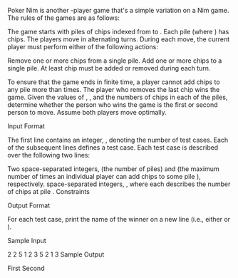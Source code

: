 Poker Nim is another -player game that's a simple variation on a Nim game. The rules of the games are as follows:

The game starts with  piles of chips indexed from  to . Each pile  (where ) has  chips.
The players move in alternating turns. During each move, the current player must perform either of the following actions:

Remove one or more chips from a single pile.
Add one or more chips to a single pile.
At least  chip must be added or removed during each turn.

To ensure that the game ends in finite time, a player cannot add chips to any pile  more than  times.
The player who removes the last chip wins the game.
Given the values of , , and the numbers of chips in each of the  piles, determine whether the person who wins the game is the first or second person to move. Assume both players move optimally.

Input Format

The first line contains an integer, , denoting the number of test cases.
Each of the  subsequent lines defines a test case. Each test case is described over the following two lines:

Two space-separated integers,  (the number of piles) and  (the maximum number of times an individual player can add chips to some pile ), respectively.
 space-separated integers, , where each  describes the number of chips at pile .
Constraints

Output Format

For each test case, print the name of the winner on a new line (i.e., either  or ).

Sample Input

2
2 5
1 2
3 5
2 1 3
Sample Output

First
Second
